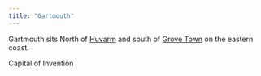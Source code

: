 ```yaml
---
title: "Gartmouth"
---
```


Gartmouth sits North of [Huvarm](Geography/Continents/Yenu/Cities/Huvarm.md) and south of [Grove Town](Geography/Continents/Yenu/Towns/Grove%20Town.md) on the eastern coast. 

Capital of Invention
 